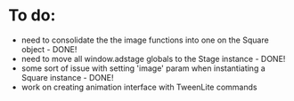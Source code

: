 # To do:
- need to consolidate the the image functions into one on the Square object - DONE!
- need to move all window.adstage globals to the Stage instance - DONE!
- some sort of issue with setting 'image' param when instantiating a Square instance - DONE!
- work on creating animation interface with TweenLite commands

